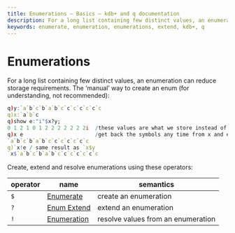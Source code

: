 ```yaml
---
title: Enumerations – Basics – kdb+ and q documentation
description: For a long list containing few distinct values, an enumeration can reduce storage requirements. 
keywords: enumerate, enumeration, enumerations, extend, kdb+, q
---
```

# Enumerations





For a long list containing few distinct values, an enumeration can reduce storage requirements. The ‘manual’ way to create an enum (for understanding, not recommended):

```q
q)y:`a`b`c`b`a`b`c`c`c`c`c`c`c
q)x:`a`b`c
q)show e:"i"$x?y;
0 1 2 1 0 1 2 2 2 2 2 2 2i  /these values are what we store instead of y.
q)x e                       /get back the symbols any time from x and e.
`a`b`c`b`a`b`c`c`c`c`c`c`c
q)`x!e / same result as `x$y 
`x$`a`b`c`b`a`b`c`c`c`c`c`c`c
```

Create, extend and resolve enumerations using these operators:

operator | name                                 | semantics
---------|--------------------------------------|-----------------------
`$`      | [Enumerate](../ref/enumerate.md)     | create an enumeration
`?`      | [Enum Extend](../ref/enum-extend.md) | extend an enumeration
`!`      | [Enumeration](../ref/enumeration.md) | resolve values from an enumeration


